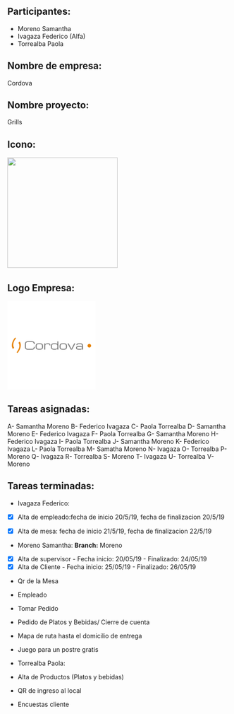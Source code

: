 ## Participantes: 
* Moreno Samantha
* Ivagaza Federico (Alfa)
* Torrealba Paola
 
## Nombre de empresa: 
Cordova
## Nombre proyecto: 
Grills

## Icono: 
<img src="https://github.com/feche92/2019_TP_PPS_Comanda/blob/cordova/src/assets/Imagenes/icon.png" width=250px height=250px></img>

## Logo Empresa: 

![alt text](https://github.com/feche92/2019_TP_PPS_Comanda/blob/cordova/src/assets/Imagenes/logo.png)

## Tareas asignadas:

A- Samantha Moreno
B- Federico Ivagaza
C- Paola Torrealba
D- Samantha Moreno
E- Federico Ivagaza
F- Paola Torrealba
G- Samantha Moreno
H- Federico Ivagaza
I- Paola Torrealba
J- Samantha Moreno
K- Federico Ivagaza
L- Paola Torrealba
M- Samatha Moreno
N- Ivagaza
O- Torrealba
P- Moreno
Q- Ivagaza
R- Torrealba
S- Moreno
T- Ivagaza
U- Torrealba
V- Moreno

## Tareas terminadas:

* Ivagaza Federico:

* [x] Alta de empleado:fecha de inicio 20/5/19, fecha de finalizacion 20/5/19
* [x] Alta de mesa: fecha de inicio 21/5/19, fecha de finalizacion 22/5/19


* Moreno Samantha:
**Branch:** Moreno

* [X] Alta de supervisor - Fecha inicio: 20/05/19 - Finalizado: 24/05/19
* [X] Alta de Cliente - Fecha inicio: 25/05/19 - Finalizado: 26/05/19
*  Qr de la Mesa
*  Empleado
*  Tomar Pedido
*  Pedido de Platos y Bebidas/ Cierre de cuenta
*  Mapa de ruta hasta el domicilio de entrega
*  Juego para un postre gratis

* Torrealba Paola:
* Alta de Productos (Platos y bebidas)
* QR de ingreso al local
* Encuestas cliente




